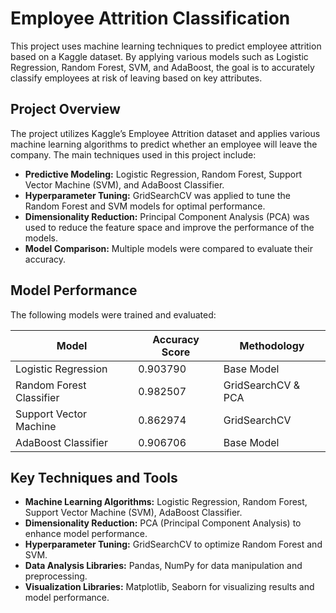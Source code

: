 # Employee Attrition Classification
This project uses machine learning techniques to predict employee attrition based on a Kaggle dataset. By applying various models such as Logistic Regression, Random Forest, SVM, and AdaBoost, the goal is to accurately classify employees at risk of leaving based on key attributes.
## Project Overview
The project utilizes Kaggle’s Employee Attrition dataset and applies various machine learning algorithms to predict whether an employee will leave the company. The main techniques used in this project include:

- **Predictive Modeling:** Logistic Regression, Random Forest, Support Vector Machine (SVM), and AdaBoost Classifier.
- **Hyperparameter Tuning:** GridSearchCV was applied to tune the Random Forest and SVM models for optimal performance.
- **Dimensionality Reduction:** Principal Component Analysis (PCA) was used to reduce the feature space and improve the performance of the models.
- **Model Comparison:** Multiple models were compared to evaluate their accuracy.

## Model Performance

The following models were trained and evaluated:

| Model                  | Accuracy Score  | Methodology               |
|------------------------|-----------------|---------------------------|
| Logistic Regression     | 0.903790        | Base Model                |
| Random Forest Classifier| 0.982507        | GridSearchCV & PCA        |
| Support Vector Machine  | 0.862974        | GridSearchCV              |
| AdaBoost Classifier     | 0.906706        | Base Model                |


## Key Techniques and Tools

- **Machine Learning Algorithms:** Logistic Regression, Random Forest, Support Vector Machine (SVM), AdaBoost Classifier.
- **Dimensionality Reduction:** PCA (Principal Component Analysis) to enhance model performance.
- **Hyperparameter Tuning:** GridSearchCV to optimize Random Forest and SVM.
- **Data Analysis Libraries:** Pandas, NumPy for data manipulation and preprocessing.
- **Visualization Libraries:** Matplotlib, Seaborn for visualizing results and model performance.
